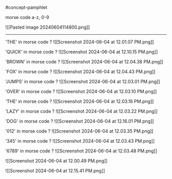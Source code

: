 #concept-pamphlet 

morse code a-z, 0-9

![[Pasted image 20240604114800.png]]

---


'THE' in morse code
?
![[Screenshot 2024-06-04 at 12.01.07 PM.png]]
<!--SR:!2024-09-15,18,210-->

'QUICK' in morse code
?
![[Screenshot 2024-06-04 at 12.10.15 PM.png]]
<!--SR:!2024-09-04,34,177-->


'BROWN' in morse code
?
![[Screenshot 2024-06-04 at 12.04.38 PM.png]]
<!--SR:!2024-09-18,54,250-->

'FOX' in morse code
?
![[Screenshot 2024-06-04 at 12.04.43 PM.png]]
<!--SR:!2024-08-31,3,130-->

'JUMPS' in morse code
?
![[Screenshot 2024-06-04 at 12.03.01 PM.png]]
<!--SR:!2024-09-14,17,207-->


'OVER' in morse code
?
![[Screenshot 2024-06-04 at 12.03.10 PM.png]]
<!--SR:!2024-08-30,54,250-->

'THE' in morse code
?
![[Screenshot 2024-06-04 at 12.03.16 PM.png]]
<!--SR:!2024-12-10,104,250-->

'LAZY' in morse code
?
![[Screenshot 2024-06-04 at 12.03.22 PM.png]]
<!--SR:!2024-09-03,6,150-->

'DOG' in morse code
?
![[Screenshot 2024-06-04 at 12.16.01 PM.png]]
<!--SR:!2024-09-07,10,208-->

'012' in morse code
?
![[Screenshot 2024-06-04 at 12.03.35 PM.png]]
<!--SR:!2024-11-10,107,268-->

'345' in morse code
?
![[Screenshot 2024-06-04 at 12.03.43 PM.png]]
<!--SR:!2024-09-10,65,268-->

'6789' in morse code
?
![[Screenshot 2024-06-04 at 12.03.48 PM.png]]
<!--SR:!2024-09-17,20,230-->

![[Screenshot 2024-06-04 at 12.00.49 PM.png]]


![[Screenshot 2024-06-04 at 12.15.41 PM.png]]
